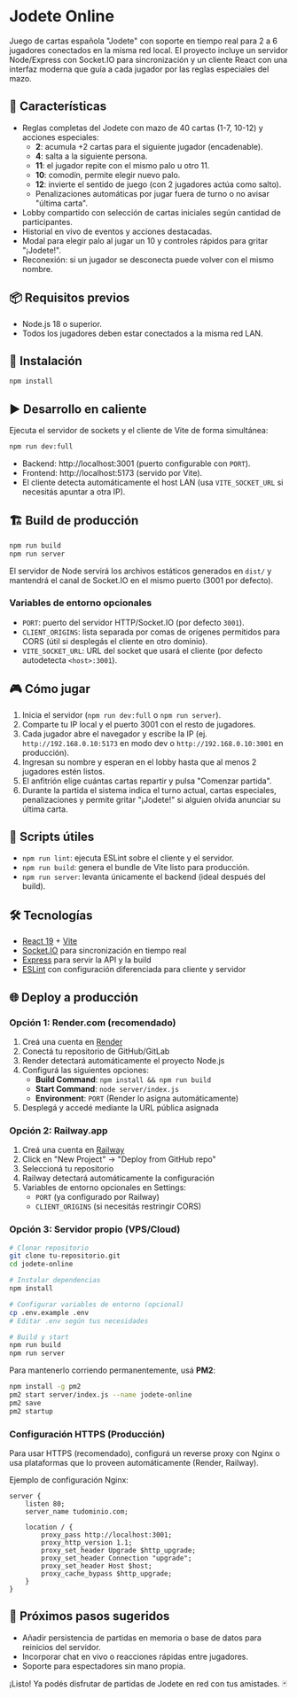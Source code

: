 # Jodete Online

Juego de cartas española "Jodete" con soporte en tiempo real para 2 a 6 jugadores conectados en la misma red local. El proyecto incluye un servidor Node/Express con Socket.IO para sincronización y un cliente React con una interfaz moderna que guía a cada jugador por las reglas especiales del mazo.

## 🚀 Características

- Reglas completas del Jodete con mazo de 40 cartas (1-7, 10-12) y acciones especiales:
  - **2**: acumula +2 cartas para el siguiente jugador (encadenable).
  - **4**: salta a la siguiente persona.
  - **11**: el jugador repite con el mismo palo u otro 11.
  - **10**: comodín, permite elegir nuevo palo.
  - **12**: invierte el sentido de juego (con 2 jugadores actúa como salto).
  - Penalizaciones automáticas por jugar fuera de turno o no avisar "última carta".
- Lobby compartido con selección de cartas iniciales según cantidad de participantes.
- Historial en vivo de eventos y acciones destacadas.
- Modal para elegir palo al jugar un 10 y controles rápidos para gritar "¡Jodete!".
- Reconexión: si un jugador se desconecta puede volver con el mismo nombre.

## 📦 Requisitos previos

- Node.js 18 o superior.
- Todos los jugadores deben estar conectados a la misma red LAN.

## 🧩 Instalación

```bash
npm install
```

## ▶️ Desarrollo en caliente

Ejecuta el servidor de sockets y el cliente de Vite de forma simultánea:

```bash
npm run dev:full
```

- Backend: http://localhost:3001 (puerto configurable con `PORT`).
- Frontend: http://localhost:5173 (servido por Vite).
- El cliente detecta automáticamente el host LAN (usa `VITE_SOCKET_URL` si necesitás apuntar a otra IP).

## 🏗️ Build de producción

```bash
npm run build
npm run server
```

El servidor de Node servirá los archivos estáticos generados en `dist/` y mantendrá el canal de Socket.IO en el mismo puerto (3001 por defecto).

### Variables de entorno opcionales

- `PORT`: puerto del servidor HTTP/Socket.IO (por defecto `3001`).
- `CLIENT_ORIGINS`: lista separada por comas de orígenes permitidos para CORS (útil si desplegás el cliente en otro dominio).
- `VITE_SOCKET_URL`: URL del socket que usará el cliente (por defecto autodetecta `<host>:3001`).

## 🎮 Cómo jugar

1. Inicia el servidor (`npm run dev:full` o `npm run server`).
2. Comparte tu IP local y el puerto 3001 con el resto de jugadores.
3. Cada jugador abre el navegador y escribe la IP (ej. `http://192.168.0.10:5173` en modo dev o `http://192.168.0.10:3001` en producción).
4. Ingresan su nombre y esperan en el lobby hasta que al menos 2 jugadores estén listos.
5. El anfitrión elige cuántas cartas repartir y pulsa "Comenzar partida".
6. Durante la partida el sistema indica el turno actual, cartas especiales, penalizaciones y permite gritar "¡Jodete!" si alguien olvida anunciar su última carta.

## 🧹 Scripts útiles

- `npm run lint`: ejecuta ESLint sobre el cliente y el servidor.
- `npm run build`: genera el bundle de Vite listo para producción.
- `npm run server`: levanta únicamente el backend (ideal después del build).

## 🛠️ Tecnologías

- [React 19](https://react.dev/) + [Vite](https://vite.dev/)
- [Socket.IO](https://socket.io/) para sincronización en tiempo real
- [Express](https://expressjs.com/) para servir la API y la build
- [ESLint](https://eslint.org/) con configuración diferenciada para cliente y servidor

## 🌐 Deploy a producción

### Opción 1: Render.com (recomendado)

1. Creá una cuenta en [Render](https://render.com)
2. Conectá tu repositorio de GitHub/GitLab
3. Render detectará automáticamente el proyecto Node.js
4. Configurá las siguientes opciones:
   - **Build Command**: `npm install && npm run build`
   - **Start Command**: `node server/index.js`
   - **Environment**: `PORT` (Render lo asigna automáticamente)
5. Desplegá y accedé mediante la URL pública asignada

### Opción 2: Railway.app

1. Creá una cuenta en [Railway](https://railway.app)
2. Click en "New Project" → "Deploy from GitHub repo"
3. Seleccioná tu repositorio
4. Railway detectará automáticamente la configuración
5. Variables de entorno opcionales en Settings:
   - `PORT` (ya configurado por Railway)
   - `CLIENT_ORIGINS` (si necesitás restringir CORS)

### Opción 3: Servidor propio (VPS/Cloud)

```bash
# Clonar repositorio
git clone tu-repositorio.git
cd jodete-online

# Instalar dependencias
npm install

# Configurar variables de entorno (opcional)
cp .env.example .env
# Editar .env según tus necesidades

# Build y start
npm run build
npm run server
```

Para mantenerlo corriendo permanentemente, usá **PM2**:

```bash
npm install -g pm2
pm2 start server/index.js --name jodete-online
pm2 save
pm2 startup
```

### Configuración HTTPS (Producción)

Para usar HTTPS (recomendado), configurá un reverse proxy con Nginx o usa plataformas que lo proveen automáticamente (Render, Railway).

Ejemplo de configuración Nginx:

```nginx
server {
    listen 80;
    server_name tudominio.com;

    location / {
        proxy_pass http://localhost:3001;
        proxy_http_version 1.1;
        proxy_set_header Upgrade $http_upgrade;
        proxy_set_header Connection "upgrade";
        proxy_set_header Host $host;
        proxy_cache_bypass $http_upgrade;
    }
}
```

## 📝 Próximos pasos sugeridos

- Añadir persistencia de partidas en memoria o base de datos para reinicios del servidor.
- Incorporar chat en vivo o reacciones rápidas entre jugadores.
- Soporte para espectadores sin mano propia.

¡Listo! Ya podés disfrutar de partidas de Jodete en red con tus amistades. 🃏
